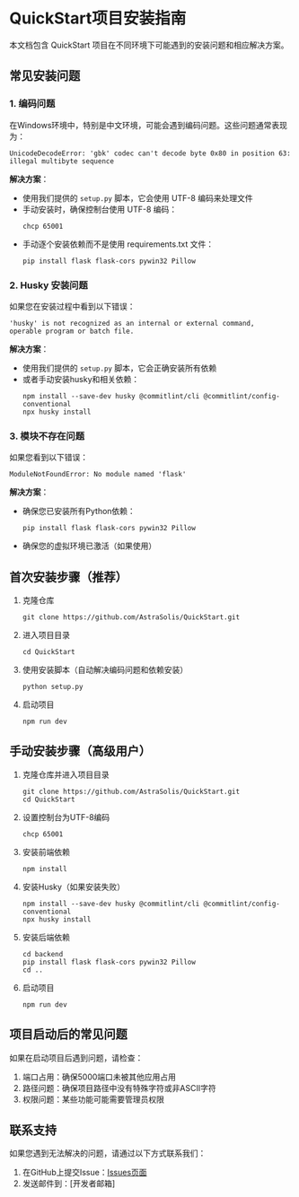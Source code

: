# QuickStart项目安装指南

本文档包含 QuickStart 项目在不同环境下可能遇到的安装问题和相应解决方案。

## 常见安装问题

### 1. 编码问题

在Windows环境中，特别是中文环境，可能会遇到编码问题。这些问题通常表现为：

```
UnicodeDecodeError: 'gbk' codec can't decode byte 0x80 in position 63: illegal multibyte sequence
```

**解决方案**：
- 使用我们提供的 `setup.py` 脚本，它会使用 UTF-8 编码来处理文件
- 手动安装时，确保控制台使用 UTF-8 编码：
  ```
  chcp 65001
  ```
- 手动逐个安装依赖而不是使用 requirements.txt 文件：
  ```
  pip install flask flask-cors pywin32 Pillow
  ```

### 2. Husky 安装问题

如果您在安装过程中看到以下错误：

```
'husky' is not recognized as an internal or external command,
operable program or batch file.
```

**解决方案**：
- 使用我们提供的 `setup.py` 脚本，它会正确安装所有依赖
- 或者手动安装husky和相关依赖：
  ```
  npm install --save-dev husky @commitlint/cli @commitlint/config-conventional
  npx husky install
  ```

### 3. 模块不存在问题

如果您看到以下错误：

```
ModuleNotFoundError: No module named 'flask'
```

**解决方案**：
- 确保您已安装所有Python依赖：
  ```
  pip install flask flask-cors pywin32 Pillow
  ```
- 确保您的虚拟环境已激活（如果使用）

## 首次安装步骤（推荐）

1. 克隆仓库
   ```
   git clone https://github.com/AstraSolis/QuickStart.git
   ```

2. 进入项目目录
   ```
   cd QuickStart
   ```

3. 使用安装脚本（自动解决编码问题和依赖安装）
   ```
   python setup.py
   ```

4. 启动项目
   ```
   npm run dev
   ```

## 手动安装步骤（高级用户）

1. 克隆仓库并进入项目目录
   ```
   git clone https://github.com/AstraSolis/QuickStart.git
   cd QuickStart
   ```

2. 设置控制台为UTF-8编码
   ```
   chcp 65001
   ```

3. 安装前端依赖
   ```
   npm install
   ```

4. 安装Husky（如果安装失败）
   ```
   npm install --save-dev husky @commitlint/cli @commitlint/config-conventional
   npx husky install
   ```

5. 安装后端依赖
   ```
   cd backend
   pip install flask flask-cors pywin32 Pillow
   cd ..
   ```

6. 启动项目
   ```
   npm run dev
   ```

## 项目启动后的常见问题

如果在启动项目后遇到问题，请检查：

1. 端口占用：确保5000端口未被其他应用占用
2. 路径问题：确保项目路径中没有特殊字符或非ASCII字符
3. 权限问题：某些功能可能需要管理员权限

## 联系支持

如果您遇到无法解决的问题，请通过以下方式联系我们：

1. 在GitHub上提交Issue：[Issues页面](https://github.com/AstraSolis/QuickStart/issues)
2. 发送邮件到：[开发者邮箱] 
